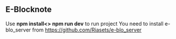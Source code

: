 <h2>E-Blocknote</h2>

Use
 <b>npm install<>
 npm run dev</b>
 to run project
You need to install e-blo_server from https://github.com/Riasets/e-blo_server